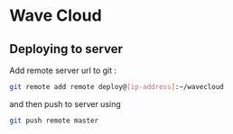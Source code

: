 # Wave Cloud

## Deploying to server

Add remote server url to git :

```sh
git remote add remote deploy@[ip-address]:~/wavecloud
```

and then push to server using

```sh
git push remote master
```

